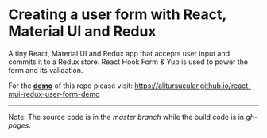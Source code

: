 # Creating a user form with React, Material UI and Redux

A tiny React, Material UI and Redux app that accepts user input and commits it to a Redux store. React Hook Form & Yup is used to power the form and its validation.

For the [**demo**](https://alitursucular.github.io/react-mui-redux-user-form-demo) of this repo please visit: https://alitursucular.github.io/react-mui-redux-user-form-demo

---

Note: The source code is in the _master branch_ while the build code is in _gh-pages_.
